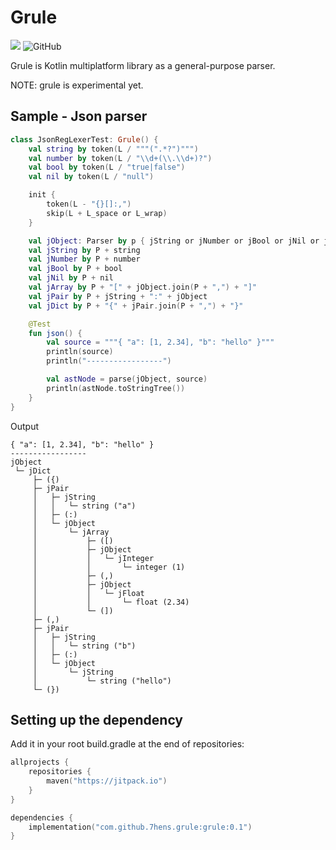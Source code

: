 # Grule

[![](https://jitpack.io/v/7hens/grule.svg)](https://jitpack.io/#7hens/grule)
![GitHub](https://img.shields.io/github/license/7hens/grule)

Grule is Kotlin multiplatform library as a general-purpose parser.

NOTE: grule is experimental yet.

## Sample - Json parser

```kotlin
class JsonRegLexerTest: Grule() {
    val string by token(L / """(".*?")""")
    val number by token(L / "\\d+(\\.\\d+)?")
    val bool by token(L / "true|false")
    val nil by token(L / "null")

    init {
        token(L - "{}[]:,")
        skip(L + L_space or L_wrap)
    }

    val jObject: Parser by p { jString or jNumber or jBool or jNil or jArray or jDict }
    val jString by P + string
    val jNumber by P + number
    val jBool by P + bool
    val jNil by P + nil
    val jArray by P + "[" + jObject.join(P + ",") + "]"
    val jPair by P + jString + ":" + jObject
    val jDict by P + "{" + jPair.join(P + ",") + "}"

    @Test
    fun json() {
        val source = """{ "a": [1, 2.34], "b": "hello" }"""
        println(source)
        println("-----------------")

        val astNode = parse(jObject, source)
        println(astNode.toStringTree())
    }
}

```

Output

```plain
{ "a": [1, 2.34], "b": "hello" }
-----------------
jObject
 └─ jDict
     ├─ ({)
     ├─ jPair
     │   ├─ jString
     │   │   └─ string ("a")
     │   ├─ (:)
     │   └─ jObject
     │       └─ jArray
     │           ├─ ([)
     │           ├─ jObject
     │           │   └─ jInteger
     │           │       └─ integer (1)
     │           ├─ (,)
     │           ├─ jObject
     │           │   └─ jFloat
     │           │       └─ float (2.34)
     │           └─ (])
     ├─ (,)
     ├─ jPair
     │   ├─ jString
     │   │   └─ string ("b")
     │   ├─ (:)
     │   └─ jObject
     │       └─ jString
     │           └─ string ("hello")
     └─ (})
```

## Setting up the dependency

Add it in your root build.gradle at the end of repositories:

```kotlin
allprojects {
    repositories {
        maven("https://jitpack.io")
    }
}
```

```kotlin
dependencies {
    implementation("com.github.7hens.grule:grule:0.1")
}
```
